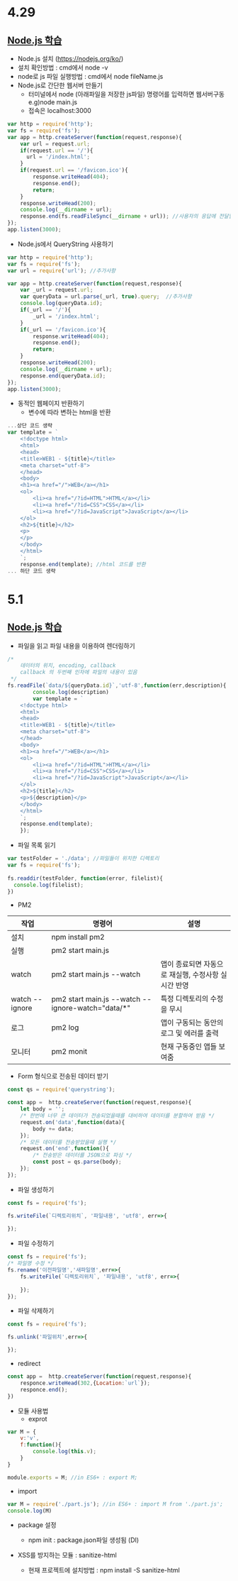 # 4.29

## [Node.js 학습](https://www.opentutorials.org/course/3332)
- Node.js 설치 (https://nodejs.org/ko/)
- 설치 확인방법 : cmd에서 node -v
- node로 js 파일 실행방법 : cmd에서 node fileName.js
- Node.js로 간단한 웹서버 만들기
  - 터미널에서 node (아래파일을 저장한 js파일) 명령어를 입력하면 웹서버구동 e.g)node main.js 
  - 접속은 localhost:3000
```javascript
var http = require('http');
var fs = require('fs');
var app = http.createServer(function(request,response){
    var url = request.url;
    if(request.url == '/'){
      url = '/index.html';
    }
    if(request.url == '/favicon.ico'){
        response.writeHead(404);
        response.end();
        return;
    }
    response.writeHead(200);
    console.log(__dirname + url);
    response.end(fs.readFileSync(__dirname + url)); //사용자의 응답에 전달할 데이터
});
app.listen(3000);
```

- Node.js에서 QueryString 사용하기

```javascript
var http = require('http');
var fs = require('fs');
var url = require('url'); //추가사항

var app = http.createServer(function(request,response){
    var _url = request.url;
    var queryData = url.parse(_url, true).query;  //추가사항
    console.log(queryData.id);
    if(_url == '/'){
        _url = '/index.html';
    }
    if(_url == '/favicon.ico'){
        response.writeHead(404);
        response.end();
        return;
    }
    response.writeHead(200);
    console.log(__dirname + url);
    response.end(queryData.id); 
});
app.listen(3000);
```

- 동적인 웹페이지 반환하기
  - 변수에 따라 변하는 html을 반환
```javascript
...상단 코드 생략
var template = `
    <!doctype html>
    <html>
    <head>
    <title>WEB1 - ${title}</title>
    <meta charset="utf-8">
    </head>
    <body>
    <h1><a href="/">WEB</a></h1>
    <ol>
        <li><a href="/?id=HTML">HTML</a></li>
        <li><a href="/?id=CSS">CSS</a></li>
        <li><a href="/?id=JavaScript">JavaScript</a></li>
    </ol>
    <h2>${title}</h2>
    <p>
    </p>
    </body>
    </html>
    `;
    response.end(template); //html 코드를 반환
... 하단 코드 생략
```

# 5.1

## [Node.js 학습](https://www.opentutorials.org/course/3332)

- 파일을 읽고 파일 내용을 이용하여 렌더링하기

```javascript
/* 
    데이터의 위치, encoding, callback
    callback 의 두번째 인자에 파일의 내용이 있음
 */
fs.readFile(`data/${queryData.id}`,'utf-8',function(err,description){
        console.log(description)
        var template = `
    <!doctype html>
    <html>
    <head>
    <title>WEB1 - ${title}</title>
    <meta charset="utf-8">
    </head>
    <body>
    <h1><a href="/">WEB</a></h1>
    <ol>
        <li><a href="/?id=HTML">HTML</a></li>
        <li><a href="/?id=CSS">CSS</a></li>
        <li><a href="/?id=JavaScript">JavaScript</a></li>
    </ol>
    <h2>${title}</h2>
    <p>${description}</p>
    </body>
    </html>
    `;
    response.end(template);
    });
```

- 파일 목록 읽기

```javascript
var testFolder = './data'; //파일들이 위치한 디렉토리
var fs = require('fs');
 
fs.readdir(testFolder, function(error, filelist){
  console.log(filelist);
})

```

- PM2

|작업|명령어|설명|
|-|-|-|
|설치|npm install pm2||
|실행|pm2 start main.js||
|watch|pm2 start main.js --watch|앱이 종료되면 자동으로 재실행, 수정사항 실시간 반영|
|watch --ignore|pm2 start main.js --watch --ignore-watch="data/*"|특정 디렉토리의 수정을 무시|
|로그|pm2 log|앱이 구동되는 동안의 로그 및 에러를 출력|
|모니터|pm2 monit|현재 구동중인 앱들 보여줌|

- Form 형식으로 전송된 데이터 받기

```javascript
const qs = require('querystring');

const app =  http.createServer(function(request,response){
    let body = '';
    /* 한번에 너무 큰 데이터가 전송되었을때를 대비하여 데이터를 분할하여 받음 */
    request.on('data',function(data){
        body += data;
    });
    /* 모든 데이터를 전송받았을때 실행 */
    request.on('end',function(){
        /* 전송받은 데이터를 JSON으로 파싱 */
        const post = qs.parse(body);        
    });
});
```

- 파일 생성하기

```javascript
const fs = require('fs');

fs.writeFile(`디렉토리위치`, '파일내용', 'utf8', err=>{
    
});
```

- 파일 수정하기

```javascript
const fs = require('fs');
/* 파일명 수정 */
fs.rename('이전파일명','새파일명',err=>{
    fs.writeFile(`디렉토리위치`, '파일내용', 'utf8', err=>{
    
    });
});
```

- 파일 삭제하기

```javascript
const fs = require('fs');

fs.unlink('파일위치',err=>{

});
```

- redirect

```javascript
const app =  http.createServer(function(request,response){
    responce.writeHead(302,{Location:`url`});
    responce.end();
})
```

- 모듈 사용법
  - exprot
```javascript
var M = {
    v:'v',
    f:function(){
        console.log(this.v);
    }
}

module.exports = M; //in ES6+ : export M;
```

  - import
```javascript
var M = require('./part.js'); //in ES6+ : import M from './part.js';
console.log(M)
```

- package 설정
  - npm init : package.json파일 생성됨 (DI)

- XSS를 방지하는 모듈 : sanitize-html
  - 현재 프로젝트에 설치방법 : npm install -S sanitize-html

